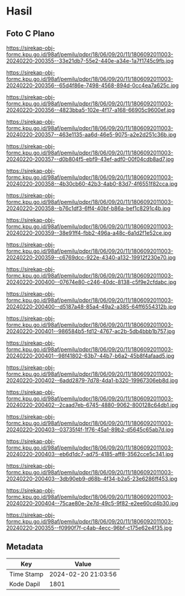 # Hasil

## Foto C Plano

https://sirekap-obj-formc.kpu.go.id/98af/pemilu/pdpr/18/06/09/20/11/1806092011003-20240220-200355--33e21db7-55e2-440e-a34e-1a7f1745c9fb.jpg

https://sirekap-obj-formc.kpu.go.id/98af/pemilu/pdpr/18/06/09/20/11/1806092011003-20240220-200356--65d4f86e-7498-4568-894d-0cc4ea7a625c.jpg

https://sirekap-obj-formc.kpu.go.id/98af/pemilu/pdpr/18/06/09/20/11/1806092011003-20240220-200356--4823bba5-102e-4f17-a168-66905c9600ef.jpg

https://sirekap-obj-formc.kpu.go.id/98af/pemilu/pdpr/18/06/09/20/11/1806092011003-20240220-200357--463e1135-aa6d-46e5-9075-a2e2d251c36b.jpg

https://sirekap-obj-formc.kpu.go.id/98af/pemilu/pdpr/18/06/09/20/11/1806092011003-20240220-200357--d0b804f5-ebf9-43ef-adf0-00f04cdb8ad7.jpg

https://sirekap-obj-formc.kpu.go.id/98af/pemilu/pdpr/18/06/09/20/11/1806092011003-20240220-200358--4b30cb60-42b3-4ab0-83d7-4f6551f82cca.jpg

https://sirekap-obj-formc.kpu.go.id/98af/pemilu/pdpr/18/06/09/20/11/1806092011003-20240220-200358--b76c1df3-6ff4-40bf-b86a-bef1c8291c4b.jpg

https://sirekap-obj-formc.kpu.go.id/98af/pemilu/pdpr/18/06/09/20/11/1806092011003-20240220-200359--38e91ff4-fbb2-496a-a48c-6a1d2f1e52ce.jpg

https://sirekap-obj-formc.kpu.go.id/98af/pemilu/pdpr/18/06/09/20/11/1806092011003-20240220-200359--c6769dcc-922e-4340-a132-19912f230e70.jpg

https://sirekap-obj-formc.kpu.go.id/98af/pemilu/pdpr/18/06/09/20/11/1806092011003-20240220-200400--07674e80-c246-40dc-8138-c5f9e2cfdabc.jpg

https://sirekap-obj-formc.kpu.go.id/98af/pemilu/pdpr/18/06/09/20/11/1806092011003-20240220-200400--d5187a48-85a4-49a2-a385-64ff6554312b.jpg

https://sirekap-obj-formc.kpu.go.id/98af/pemilu/pdpr/18/06/09/20/11/1806092011003-20240220-200401--986584b5-fd12-4767-ac2b-5db4bbb1b757.jpg

https://sirekap-obj-formc.kpu.go.id/98af/pemilu/pdpr/18/06/09/20/11/1806092011003-20240220-200401--98f41802-63b7-44b7-b6a2-45b8f4afaad5.jpg

https://sirekap-obj-formc.kpu.go.id/98af/pemilu/pdpr/18/06/09/20/11/1806092011003-20240220-200402--6add2879-7d78-4da1-b320-19967306eb8d.jpg

https://sirekap-obj-formc.kpu.go.id/98af/pemilu/pdpr/18/06/09/20/11/1806092011003-20240220-200402--2caad7eb-6745-4880-9062-800128c64db1.jpg

https://sirekap-obj-formc.kpu.go.id/98af/pemilu/pdpr/18/06/09/20/11/1806092011003-20240220-200403--03735f4f-1f76-45a1-89b2-d5645c65ab7d.jpg

https://sirekap-obj-formc.kpu.go.id/98af/pemilu/pdpr/18/06/09/20/11/1806092011003-20240220-200403--eb6d1dc7-ad75-4185-aff8-3562cce5c341.jpg

https://sirekap-obj-formc.kpu.go.id/98af/pemilu/pdpr/18/06/09/20/11/1806092011003-20240220-200403--3db90eb9-d68b-4f34-b2a5-23e6286ff453.jpg

https://sirekap-obj-formc.kpu.go.id/98af/pemilu/pdpr/18/06/09/20/11/1806092011003-20240220-200404--75cae80e-2e7d-49c5-9f82-e2ee60cd4b30.jpg

https://sirekap-obj-formc.kpu.go.id/98af/pemilu/pdpr/18/06/09/20/11/1806092011003-20240220-200355--f0990f7f-c4ab-4ecc-96bf-c175e62e4f35.jpg


## Metadata

| Key        | Value               |
| ---------- | ------------------- |
| Time Stamp | 2024-02-20 21:03:56 |
| Kode Dapil | 1801                |



